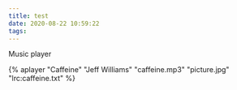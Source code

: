 ```yaml
---
title: test
date: 2020-08-22 10:59:22
tags:
---
```


Music player


{% aplayer "Caffeine" "Jeff Williams" "caffeine.mp3" "picture.jpg" "lrc:caffeine.txt" %}


